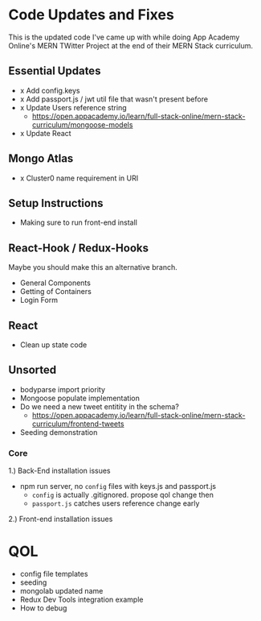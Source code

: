 # Code Updates and Fixes
This is the updated code I've came up with while doing App Academy Online's MERN TWitter Project at the end of their MERN Stack curriculum. 

## Essential Updates
- x Add config.keys
- x Add passport.js / jwt util file that wasn't present before
- x Update Users reference string
    - https://open.appacademy.io/learn/full-stack-online/mern-stack-curriculum/mongoose-models
- x Update React 

## Mongo Atlas
- x Cluster0 name requirement in URI

## Setup Instructions
- Making sure to run front-end install

## React-Hook / Redux-Hooks
Maybe you should make this an alternative branch. 

- General Components
- Getting of Containers
- Login Form

## React 
- Clean up state code

## Unsorted
- bodyparse import priority 
- Mongoose populate implementation
- Do we need a new tweet entitity in the schema?
    - https://open.appacademy.io/learn/full-stack-online/mern-stack-curriculum/frontend-tweets
- Seeding demonstration


### Core
1.) Back-End installation issues
- npm run server, no `config` files with keys.js and passport.js
    - `config` is actually .gitignored. propose qol change then
    - `passport.js` catches users reference change early 

2.) Front-end installation issues

# QOL
- config file templates
- seeding 
- mongolab updated name
- Redux Dev Tools integration example
- How to debug




